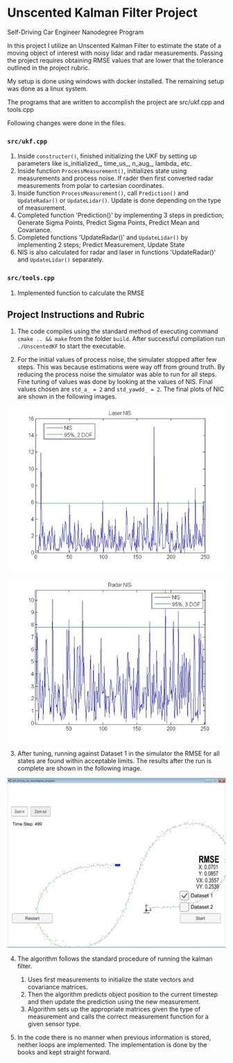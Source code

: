 # Unscented Kalman Filter Project
Self-Driving Car Engineer Nanodegree Program

In this project I utilize an Unscented Kalman Filter to estimate the state of a moving object of interest with noisy lidar and radar measurements. Passing the project requires obtaining RMSE values that are lower that the tolerance outlined in the project rubric. 

My setup is done using windows with docker installed. The remaining setup was done as a linux system.

The programs that are written to accomplish the project are src/ukf.cpp and tools.cpp

Following changes were done in the files.
### `src/ukf.cpp`
1. Inside `constructer()`, finished initializing the UKF by setting up parameters like is_initialized_, time_us_, n_aug_, lambda_ etc.
2. Inside function `ProcessMeasurement()`, initializes state using measurements and process noise. If rader then first converted radar measurements from polar to cartesian coordinates.
3. Inside function `ProcessMeasurement()`, call `Prediction()` and `UpdateRadar()` or `UpdateLidar()`. Update is done depending on the type of measurement.
4. Completed function 'Prediction()' by implementing 3 steps in prediction; Generate Sigma Points, Predict Sigma Points, Predict Mean and Covariance.
5. Completed functions 'UpdateRadar()' and `UpdateLidar()` by implementing 2 steps; Predict Measurement, Update State
6. NIS is also calculated for radar and laser in functions 'UpdateRadar()' and `UpdateLidar()` separately.  

### `src/tools.cpp`
1. Implemented function to calculate the RMSE

## Project Instructions and Rubric

1. The code compiles using the standard method of executing command `cmake .. && make` from the folder `build`. After successful compilation run `./UnscentedKF` to start the executable.

2. For the initial values of process noise, the simulater stopped after few steps. This was because estimations were way off from ground truth. By reducing the process noise the simulator was able to run for all steps. Fine tuning of values was done 
by looking at the values of NIS.  Final values chosen are `std_a_ = 2` and `std_yawdd_ = 2`.  The final plots of NIC are shown in the following images.

![picture alt](./LaserNIS.jpg "NIS Laser")

![picture alt](./RadarNIS.jpg "NIS Radar")


3. After tuning, running against Dataset 1 in the simulator the RMSE for all states are found within acceptable limits. The results after the run is complete are shown in the following image.

![picture alt](./Capture.JPG "Results Dataset 1")

4. The algorithm follows the standard procedure of running the kalman filter. 
	1. Uses  first measurements to initialize the state vectors and covariance matrices.
	2. Then the algorithm predicts object position to the current timestep and then update the prediction using the new measurement.
	3. Algorithm sets up the appropriate matrices given the type of measurement and calls the correct measurement function for a given sensor type.
 
5. In the code there is no manner when previous information is stored, neither loops are implemented. The implementation is done by the books and kept straight forward.

